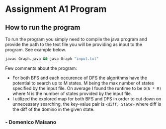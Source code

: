 # Assignment A1 Program

## How to run the program

To run the program you simply need to compile the java program and provide the path to the text file you will be providing as input to the program. See example below.

```sh
javac Graph.java && java Graph "input.txt"
```

Few comments about the program:

- For both BFS and each occurence of DFS the algorithms have the potential to search up to M states. M being the max number of states specified by the input file. On average I found the runtime to be `O(N * M)` where N is the number of states provided by the input file.
- I utilized the explored map for both BFS and DFS in order to cut down on unnecessary searching, the key-value pair is `<diff, State>` where diff is the diff of the domino in the given state.

### - Domenico Maisano
